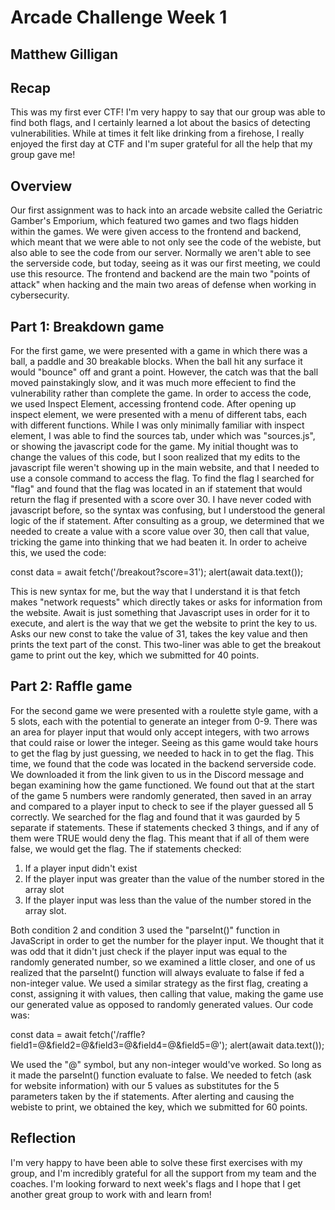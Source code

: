 # Arcade Challenge Week 1 
## Matthew Gilligan

## Recap
This was my first ever CTF! I'm very happy to say that our group was able to find both flags, and I certainly learned a lot about the basics of detecting vulnerabilities. While at times it felt like drinking from a firehose, I really enjoyed the first day at CTF and I'm super grateful for all the help that my group gave me!

## Overview
Our first assignment was to hack into an arcade website called the Geriatric Gamber's Emporium, which featured two games and two flags hidden within the games. We were given access to the frontend and backend, which meant that we were able to not only see the code of the webiste, but also able to see the code from our server. Normally we aren't able to see the serverside code, but today, seeing as it was our first meeting, we could use this resource. The frontend and backend are the main two "points of attack" when hacking and the main two areas of defense when working in cybersecurity.

## Part 1: Breakdown game
For the first game, we were presented with a game in which there was a ball, a paddle and 30 breakable blocks. When the ball hit any surface it would "bounce" off and grant a point. However, the catch was that the ball moved painstakingly slow, and it was much more effecient to find the vulnerability rather than complete the game. In order to access the code, we used Inspect Element, accessing frontend code. After opening up inspect element, we were presented with a menu of different tabs, each with different functions. While I was only minimally familiar with inspect element, I was able to find the sources tab, under which was "sources.js", or showing the javascript code for the game. My initial thought was to change the values of this code, but I soon realized that my edits to the javascript file weren't showing up in the main website, and that I needed to use a console command to access the flag. 
To find the flag I searched for "flag" and found that the flag was located in an if statement that would return the flag if presented with a score over 30. I have never coded with javascript before, so the syntax was confusing, but I understood the general logic of the if statement. After consulting as a group, we determined that we needed to create a value with a score value over 30, then call that value, tricking the game into thinking that we had beaten it. In order to acheive this, we used the code: 

const data = await fetch('/breakout?score=31'); 
			alert(await data.text());

This is new syntax for me, but the way that I understand it is that fetch makes "network requests" which directly takes or asks for information from the website. Await is just something that Javascript uses in order for it to execute, and alert is the way that we get the website to print the key to us. Asks our new const to take the value of 31, takes the key value and then prints the text part of the const. 
This two-liner was able to get the breakout game to print out the key, which we submitted for 40 points. 

## Part 2: Raffle game
For the second game we were presented with a roulette style game, with a 5 slots, each with the potential to generate an integer from 0-9. There was an area for player input that would only accept integers, with two arrows that could raise or lower the integer. Seeing as this game would take hours to get the flag by just guessing, we needed to hack in to get the flag. This time, we found that the code was located in the backend serverside code. We downloaded it from the link given to us in the Discord message and began examining how the game functioned. We found out that at the start of the game 5 numbers were randomly generated, then saved in an array and compared to a player input to check to see if the player guessed all 5 correctly. We searched for the flag and found that it was gaurded by 5 separate if statements. These if statements checked 3 things, and if any of them were TRUE would deny the flag. This meant that if all of them were false, we would get the flag. The if statements checked:

1) If a player input didn't exist
2) If the player input was greater than the value of the number stored in the array slot
3) If the player input was less than the value of the number stored in the array slot.
   
Both condition 2 and condition 3 used the "parseInt()" function in JavaScript in order to get the number for the player input. 
We thought that it was odd that it didn't just check if the player input was equal to the randomly generated number, so we examined a little closer, and one of us realized that the parseInt() function will always evaluate to false if fed a non-integer value.
We used a similar strategy as the first flag, creating a const, assigning it with values, then calling that value, making the game use our generated value as opposed to randomly generated values. Our code was:

const data = await fetch('/raffle?field1=@&field2=@&field3=@&field4=@&field5=@');
alert(await data.text());

We used the "@" symbol, but any non-integer would've worked. So long as it made the parseInt() function evaluate to false. We needed to fetch (ask for website information) with our 5 values as substitutes for the 5 parameters taken by the if statements. After alerting and causing the webiste to print, we obtained the key, which we submitted for 60 points. 

## Reflection
I'm very happy to have been able to solve these first exercises with my group, and I'm incredibly grateful for all the support from my team and the coaches. I'm looking forward to next week's flags and I hope that I get another great group to work with and learn from!
